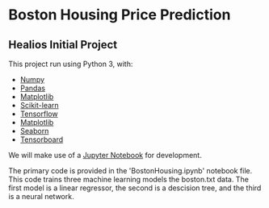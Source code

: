 # Boston Housing Price Prediction
## Healios Initial Project

This project run using Python 3, with:

- [Numpy](http://www.numpy.org/)
- [Pandas](http://pandas.pydata.org/)
- [Matplotlib](http://matplotlib.org/)
- [Scikit-learn](http://scikit-learn.org/stable/)
- [Tensorflow](https://www.tensorflow.org)
- [Matplotlib](https://matplotlib.org)
- [Seaborn](https://seaborn.pydata.org)
- [Tensorboard](https://www.tensorflow.org/tensorboard)

We will make use of a [Jupyter Notebook](http://ipython.org/notebook.html) for development.

The primary code is provided in the 'BostonHousing.ipynb' notebook file. This code trains three machine learning models the boston.txt data. The first model is a linear regressor, the second is a descision tree, and the third is a neural network.
